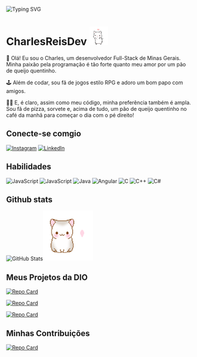 <link rel="stylesheet" href="style.css">

![Typing SVG](https://readme-typing-svg.demolab.com?font=Fira+Code&size=32&pause=1000&width=435&lines=My+name+is+Charles.+%3AD;Welcome+to+my+profile.)

# CharlesReisDev <img width="50" src="./img/gatinho.gif">

👋 Olá! Eu sou o Charles, um desenvolvedor Full-Stack de Minas Gerais.
Minha paixão pela programação é tão forte quanto meu amor por um pão de queijo quentinho.

🕹 Além de codar, sou fã de jogos estilo RPG e adoro um bom papo com amigos.

🍕🍦 E, é claro, assim como meu código, minha preferência também é ampla. Sou fã de pizza, sorvete e, acima de tudo, um pão de queijo quentinho no café da manhã para começar o dia com o pé direito!

## Conecte-se comgio

[![Instagram](https://img.shields.io/badge/Instagram-483D8B?style=for-the-badge&logo=instagram&logoColor=fff)](https://www.instagram.com/charl_esreis/)
[![LinkedIn](https://img.shields.io/badge/LinkedIn-483D8B?style=for-the-badge&logo=linkedin&logoColor=fff)](linkedin.com/in/charles-reis-magalhães-silva-783232276)

## Habilidades

![JavaScript](https://img.shields.io/badge/TypeScript-483D8B?style=for-the-badge&logo=typescript)
![JavaScript](https://img.shields.io/badge/JavaScript-483D8B?style=for-the-badge&logo=javascript)
![Java](https://img.shields.io/badge/java-483D8B.svg?style=for-the-badge&logo=openjdk&logoColor=white)
![Angular](https://img.shields.io/badge/Angular-483D8B?style=for-the-badge&logo=angular&logoColor=C3002F)
![C](https://img.shields.io/badge/C-483D8B?style=for-the-badge&logo=c)
![C++](https://img.shields.io/badge/C%2B%2B-483D8B?style=for-the-badge&logo=c%2B%2B&logoColor=00599C)
![C#](https://img.shields.io/badge/C%23-483D8B?style=for-the-badge&logo=c-sharp&logoColor=fff)

## Github stats

![GitHub Stats](https://github-readme-stats.vercel.app/api?username=CharlesReisDev&theme=transparent&bg_color=483D8B&border_color=fff&show_icons=true&icon_color=fff&title_color=fff&text_color=fff&hide_title=true&hide=stars)<img width="135" src="./img/amorGatinho.gif">


## Meus Projetos da DIO

<div class="projetos">

[![Repo Card](https://github-readme-stats.vercel.app/api/pin/?username=CharlesReisDev&repo=Bootstrap-Sorveteria&bg_color=483D8B&border_color=fff&show_icons=true&icon_color=fff&title_color=fff&text_color=FFF)](https://github.com/CharlesReisDev/Bootstrap-Sorveteria) 

[![Repo Card](https://github-readme-stats.vercel.app/api/pin/?username=CharlesReisDev&repo=Angular_PSN-Store&bg_color=483D8B&border_color=fff&show_icons=true&icon_color=fff&title_color=fff&text_color=FFF)](https://github.com/CharlesReisDev/Angular_PSN-Store)

[![Repo Card](https://github-readme-stats.vercel.app/api/pin/?username=CharlesReisDev&repo=JavaScript-Pokedex&bg_color=483D8B&border_color=fff&show_icons=true&icon_color=fff&title_color=fff&text_color=FFF)](https://github.com/CharlesReisDev/JavaScript-Pokedex)

</div>

## Minhas Contribuições

[![Repo Card](https://github-readme-stats.vercel.app/api/pin/?username=CharlesReisDev&repo=dio-lab-open-source&bg_color=483D8B&border_color=fff&show_icons=true&icon_color=fff&title_color=fff&text_color=FFF)](https://github.com/CharlesReisDev/dio-lab-open-source)